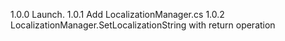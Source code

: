 1.0.0 Launch.
1.0.1 Add LocalizationManager.cs
1.0.2 LocalizationManager.SetLocalizationString with return operation